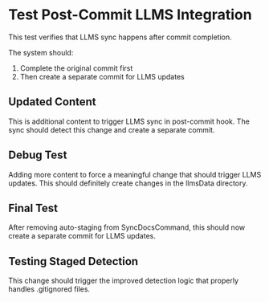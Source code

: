 # Test Post-Commit LLMS Integration

This test verifies that LLMS sync happens after commit completion.

The system should:
1. Complete the original commit first
2. Then create a separate commit for LLMS updates

## Updated Content

This is additional content to trigger LLMS sync in post-commit hook.
The sync should detect this change and create a separate commit.

## Debug Test

Adding more content to force a meaningful change that should trigger LLMS updates.
This should definitely create changes in the llmsData directory.

## Final Test

After removing auto-staging from SyncDocsCommand, this should now create a separate commit for LLMS updates.

## Testing Staged Detection

This change should trigger the improved detection logic that properly handles .gitignored files.
